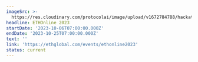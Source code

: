 ```yaml
---
imageSrc: >-
  https://res.cloudinary.com/protocolai/image/upload/v1672784788/hackathons/ethonline_wjudah.png
headline: ETHOnline 2023
startDate: '2023-10-06T07:00:00.000Z'
endDate: '2023-10-25T07:00:00.000Z'
text: ''
link: 'https://ethglobal.com/events/ethonline2023'
status: current
---
```


